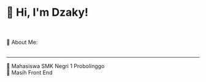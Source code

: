 <!-- Level 3: Add custom code -->

# 👋 Hi, I'm Dzaky! <br><br>
💫 About Me:<br><br>
<hr>
🔭 Mahasiswa SMK Negri 1 Probolinggo<br>
🌱 Masih Front End<br>
